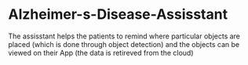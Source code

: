 # Alzheimer-s-Disease-Assisstant

<p>
  The assisstant helps the patients to remind where particular objects are placed (which is done through object detection) and the objects can be viewed on their App (the data is retireved from the cloud)  </p> 
  
